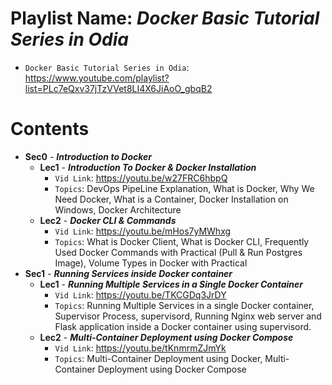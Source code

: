 # Playlist Name: _Docker Basic Tutorial Series in Odia_

- `Docker Basic Tutorial Series in Odia`: https://www.youtube.com/playlist?list=PLc7eQxv37jTzVVet8LI4X6JiAoO_gbqB2

# Contents

- **Sec0** - **_Introduction to Docker_**
  - **Lec1** - **_Introduction To Docker & Docker Installation_**
    - `Vid Link`: https://youtu.be/w27FRC6hbpQ
    - `Topics`: DevOps PipeLine Explanation, What is Docker, Why We Need Docker, What is a Container, Docker Installation on Windows, Docker Architecture
  - **Lec2** - **_Docker CLI & Commands_**
    - `Vid Link`: https://youtu.be/mHos7yMWhxg
    - `Topics`: What is Docker Client, What is Docker CLI, Frequently Used Docker Commands with Practical (Pull & Run Postgres Image), Volume Types in Docker with Practical
- **Sec1** - **_Running Services inside Docker container_**
  - **Lec1** - **_Running Multiple Services in a Single Docker Container_**
    - `Vid Link`: https://youtu.be/TKCGDq3JrDY
    - `Topics`: Running Multiple Services in a single Docker container, Supervisor Process, supervisord, Running Nginx web server and Flask application inside a Docker container using supervisord.
  - **Lec2** - **_Multi-Container Deployment using Docker Compose_**
    - `Vid Link`: https://youtu.be/tKnmrmZJmYk
    - `Topics`:  Multi-Container Deployment using Docker, Multi-Container Deployment using Docker Compose
